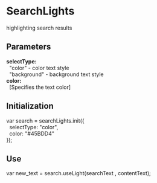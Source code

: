 SearchLights
============

highlighting search results

## Parameters
  <strong>selectType:</strong><br>
  &nbsp;&nbsp;"color" - color text style<br>
  &nbsp;&nbsp;"background" - background text style<br>
  <strong>color:</strong><br>
  &nbsp;&nbsp;[Specifies the text color]<br>

## Initialization
  var search = searchLights.init({<br>
		&nbsp;&nbsp;selectType: "color",<br>
		&nbsp;&nbsp;color: "#45BDD4"<br>
	});<br>

## Use
  var new_text = search.useLight(searchText , contentText);
